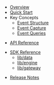 * [Overview](/content/product_overview)
* [Quick Start](/content/quick_start)
* Key Concepts
    * [Event Structure](/content/concepts/event_structure)
    * [Event Capture](/content/concepts/event_capture)
    * [Event Queries](/content/concepts/event_query)
<!-- api_open -->
* [API Reference](/content/api_reference)
<!-- api_close -->
<!-- sdk_open -->
* [SDK Reference](/content/sdk_reference)
	* [lib/data](/content/sdk/lib-data)
	* [lib/engine](/content/sdk/lib-engine)
	* [lib/gateway](/content/sdk/lib-gateway)
<!-- sdk_close -->
* [Release Notes](/content/release_notes)